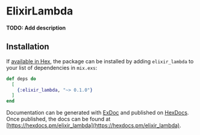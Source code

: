 # ElixirLambda

**TODO: Add description**

## Installation

If [available in Hex](https://hex.pm/docs/publish), the package can be installed
by adding `elixir_lambda` to your list of dependencies in `mix.exs`:

```elixir
def deps do
  [
    {:elixir_lambda, "~> 0.1.0"}
  ]
end
```

Documentation can be generated with [ExDoc](https://github.com/elixir-lang/ex_doc)
and published on [HexDocs](https://hexdocs.pm). Once published, the docs can
be found at [https://hexdocs.pm/elixir_lambda](https://hexdocs.pm/elixir_lambda).

